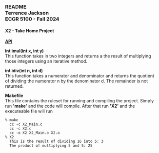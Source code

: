 ### README  <br> Terrence Jackson <br> ECGR 5100 - Fall 2024 <br> 
#### X2 - Take Home Project 

<ins>**API**</ins> 

**int imul(int x, int y)** <br> 
This function takes in two integers and returns a the result of multiplying those integers using an iterative method. 

**int idiv(int n, int d)** <br> 
This function takes a numerator and denominator and returns the quotient of dividing the numerator n by the denominator d. The remainder is not returned. 

**Makefile** <br>
This file contains the ruleset for running and compiling the project. 
Simply run **'make'** and the code will compile.  After that run **'X2'** and the executeable file will run 
```
% make 
  cc -c X2_Main.c 
  cc -c X2.c
  cc -o X2 X2_Main.o X2.o
% X2
  This is the result of dividing 16 into 5: 3
  The product of multiplying 5 and 5: 25
```

